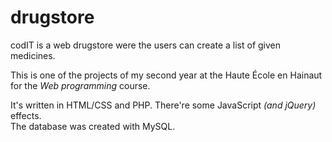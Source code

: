 # drugstore

codIT is a web drugstore were the users can create a list of given medicines.

This is one of the projects of my second year at the Haute École en Hainaut for the _Web programming_ course.

It's written in HTML/CSS and PHP. There're some JavaScript _(and jQuery)_ effects.  
The database was created with MySQL.
